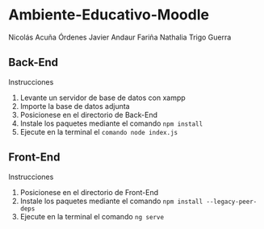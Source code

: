 # Ambiente-Educativo-Moodle
Nicolás Acuña Órdenes
Javier Andaur Fariña
Nathalia Trigo Guerra

## Back-End
Instrucciones
1. Levante un servidor de base de datos con xampp
2. Importe la base de datos adjunta
3. Posicionese en el directorio de Back-End
4. Instale los paquetes mediante el comando `npm install`
5. Ejecute en la terminal el `comando node index.js`

## Front-End
Instrucciones
1. Posicionese en el directorio de Front-End
2. Instale los paquetes mediante el comando `npm install --legacy-peer-deps`
3. Ejecute en la terminal el comando `ng serve`


